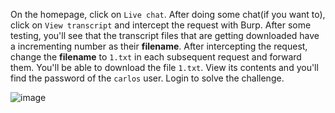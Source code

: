 On the homepage, click on `Live chat`. After doing some chat(if you want to), click on `View transcript` and intercept the request with Burp. After some testing, you'll see that the transcript files that are getting downloaded have a incrementing number as their **filename**. After intercepting the request, change the **filename** to `1.txt` in each subsequent request and forward them. You'll be able to download the file `1.txt`. View its contents and you'll find the password of the `carlos` user. Login to solve the challenge.


![image](https://user-images.githubusercontent.com/86168235/128722435-3ab69792-ff40-4509-8ba3-5a90ef4290fb.png)

